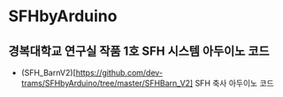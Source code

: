# SFHbyArduino
## 경복대학교 연구실 작품 1호 SFH 시스템 아두이노 코드

- (SFH_BarnV2)[https://github.com/dev-trams/SFHbyArduino/tree/master/SFHBarn_V2] SFH 축사 아두이노 코드
